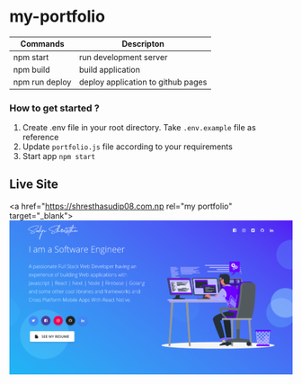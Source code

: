 # my-portfolio

| Commands        | Descripton                        |
|-----------------|-----------------------------------|
|npm start        |run development server             |
|npm build        |build application                  | 
|npm run deploy   |deploy application to github pages | 

### How to get started ?
1. Create .env file in your root directory. Take `.env.example` file as reference
2. Update `portfolio.js` file according to your requirements
3. Start app `npm start`

## Live Site
<a href="https://shresthasudip08.com.np rel="my portfolio" target="_blank">![my-portfolio](https://github.com/sudipstha08/my-portfolio/blob/master/src/assets/img/image/img.png?raw=true)</a>